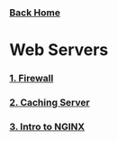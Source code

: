 ### [Back Home](../../README.md)
# Web Servers

### [1. Firewall](firewall/readme.md)
### [2. Caching Server](caching-server/readme.md)
### [3. Intro to NGINX](nginx/readme.md)

